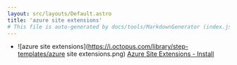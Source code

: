 ```yaml
---
layout: src/layouts/Default.astro
title: 'azure site extensions'
# This file is auto-generated by docs/tools/MarkdownGenerator (index.js)
---
```


<ul>

<li>

![azure site extensions](https://i.octopus.com/library/step-templates/azure site extensions.png) [Azure Site Extensions - Install](/azure-site-extensions/azure-site-extensions-install/)

</li>
        
</ul>
